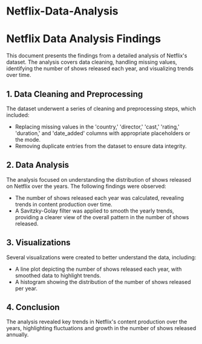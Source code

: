 # Netflix-Data-Analysis
# Netflix Data Analysis Findings

This document presents the findings from a detailed analysis of Netflix's dataset. The analysis covers data cleaning, handling missing values, identifying the number of shows released each year, and visualizing trends over time.

## 1. Data Cleaning and Preprocessing

The dataset underwent a series of cleaning and preprocessing steps, which included:
- Replacing missing values in the 'country,' 'director,' 'cast,' 'rating,' 'duration,' and 'date_added' columns with appropriate placeholders or the mode.
- Removing duplicate entries from the dataset to ensure data integrity.

## 2. Data Analysis

The analysis focused on understanding the distribution of shows released on Netflix over the years. The following findings were observed:
- The number of shows released each year was calculated, revealing trends in content production over time.
- A Savitzky-Golay filter was applied to smooth the yearly trends, providing a clearer view of the overall pattern in the number of shows released.

## 3. Visualizations

Several visualizations were created to better understand the data, including:
- A line plot depicting the number of shows released each year, with smoothed data to highlight trends.
- A histogram showing the distribution of the number of shows released per year.

## 4. Conclusion

The analysis revealed key trends in Netflix's content production over the years, highlighting fluctuations and growth in the number of shows released annually.
